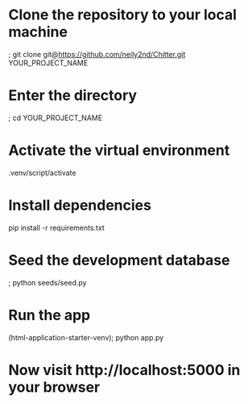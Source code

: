 # Clone the repository to your local machine
; git clone git@https://github.com/neily2nd/Chitter.git YOUR_PROJECT_NAME

# Enter the directory
; cd YOUR_PROJECT_NAME

# Activate the virtual environment
.venv/script/activate 

# Install dependencies
pip install -r requirements.txt

# Seed the development database
; python seeds/seed.py

# Run the app
(html-application-starter-venv); python app.py
# Now visit http://localhost:5000 in your browser
